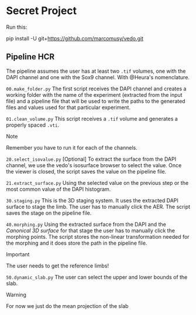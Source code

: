 # Secret Project

Run this: 

pip install -U git+https://github.com/marcomusy/vedo.git

## Pipeline HCR 

The pipeline assumes the user has at least two `.tif` volumes, one with the DAPI channel and one with the Sox9 channel.
With @Heura's nomenclature.

`00.make_folder.py`
The first script receives the DAPI channel and creates a working folder with the name of the experiment (extracted from the input file) and a pipeline file that will be used to write the paths to the generated files and values used for that particular experiment. 

`01.clean_volume.py`
This script receives a `.tif` volume and generates a properly spaced `.vti`.

> [!NOTE]
> Remember you have to run it for each of the channels.

`20.select_isovalue.py`
[Optional] To extract the surface from the DAPI channel, we use the vedo's isosurface browser to select the value. Once the viewer is closed, the script saves the value on the pipeline file. 

`21.extract_surface.py`
Using the selected value on the previous step or the most common value of the DAPI histogram.

`30.staging.py`
This is the 3D staging system. It uses the extracted DAPI surface to stage the limb. The user has to manually click the AER. The script saves the stage on the pipeline file.

`40.morphing.py`
Using the extracted surface from the DAPI and the _Canonical 3D surface_ for that stage the user has to manually click the morphing points. The script stores the non-linear transformation needed for the morphing and it does store the path in the pipeline file.

> [!IMPORTANT]
> The user needs to get the reference limbs!


`50.dynamic_slab.py`
The user can select the upper and lower bounds of the slab. 

> [!WARNING]
> For now we just do the mean projection of the slab 




